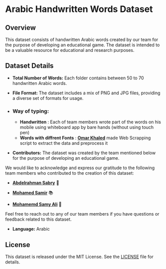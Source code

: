 # Arabic Handwritten Words Dataset

## Overview

This dataset consists of handwritten Arabic words created by our team for the purpose of developing an educational game. The dataset is intended to be a valuable resource for educational and research purposes.

## Dataset Details
  
- **Total Number of Words:** Each folder contains between 50 to 70 handwritten Arabic words.

- **File Format:** The dataset includes a mix of PNG and JPG files, providing a diverse set of formats for usage.

- ### Way of typing:
    - **Handwritten**
                      : Each of team members wrote part of the words on his mobile using whiteboard app by bare hands (without using touch pen)
    - **Words with diffrent Fonts**
                      : **[Omar Khaled]()** made Web Scrapping script to extract the data and preprocess it
  
- **Contributors:** The dataset was created by the team mentioned below for the purpose of developing an educational game.

We would like to acknowledge and express our gratitude to the following team members who contributed to the creation of this dataset:

- **[Abdelrahman Sabry](https://github.com/sabrysm)** 🔧

- **[Mohamed Samir](https://github.com/Mido1ggg)** 📚

- **[Mohamemd Samy Ali](https://github.com/Mohamedgaballah7)** 🚀

Feel free to reach out to any of our team members if you have questions or feedback related to this dataset.


- **Language:** Arabic

## License

This dataset is released under the MIT License. See the [LICENSE](LICENSE) file for details.

